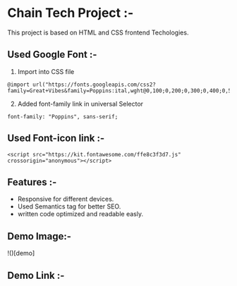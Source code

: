 # Chain Tech Project :-
This project is based on HTML and CSS frontend Techologies.

## Used Google Font :-
1) Import into CSS file
```
@import url("https://fonts.googleapis.com/css2?family=Great+Vibes&family=Poppins:ital,wght@0,100;0,200;0,300;0,400;0,500;0,600;0,700;0,800;0,900;1,100;1,200;1,300;1,400;1,500;1,600;1,700;1,800;1,900&family=Raleway:ital,wght@0,100..900;1,100..900&display=swap");
```
2) Added font-family link in universal Selector
```
font-family: "Poppins", sans-serif;
```
## Used Font-icon link :-
```
<script src="https://kit.fontawesome.com/ffe8c3f3d7.js" crossorigin="anonymous"></script>
```
## Features :-
- Responsive for different devices.
- Used Semantics tag for better SEO. 
- written code optimized and readable easly.

## Demo Image:-
!()[demo]

## Demo Link :-
